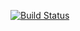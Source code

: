 [![Build Status](https://travis-ci.com/Hexanamiya/Project110.svg?branch=master)](https://travis-ci.com/Hexanamiya/Project110)
